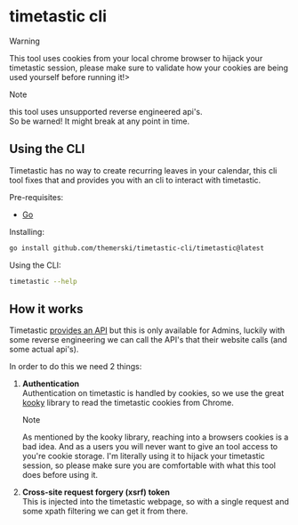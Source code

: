 # timetastic cli

> [!WARNING]
> This tool uses cookies from your local chrome browser to hijack your timetastic session, please make sure to validate how your cookies are being used yourself before running it!>

> [!NOTE]
> this tool uses unsupported reverse engineered api's.<br>
> So be warned! It might break at any point in time.

## Using the CLI

Timetastic has no way to create recurring leaves in your calendar, this cli tool fixes that and provides you with an cli to interact with timetastic.

Pre-requisites:
- [Go](https://go.dev/doc/install)

Installing:

```bash
go install github.com/themerski/timetastic-cli/timetastic@latest
```

Using the CLI:

```bash
timetastic --help
```

## How it works

Timetastic [provides an API](https://timetastic.co.uk/api/#introduction) but this is only available for Admins, luckily with some reverse engineering we can call the API's that their website calls (and some actual api's).

In order to do this we need 2 things:
1. **Authentication**<br>
   Authentication on timetastic is handled by cookies, so we use the great [kooky](https://github.com/browserutils/kooky) library to read the timetastic cookies from Chrome.
   > [!NOTE]
   > As mentioned by the kooky library, reaching into a browsers cookies is a bad idea.
   > And as a users you will never want to give an tool access to you're cookie storage. I'm literally using it to hijack your timetastic session, so please make sure you are comfortable with what this tool does before using it.
2. **Cross-site request forgery (xsrf) token**<br>
   This is injected into the timetastic webpage, so with a single request and some xpath filtering we can get it from there.